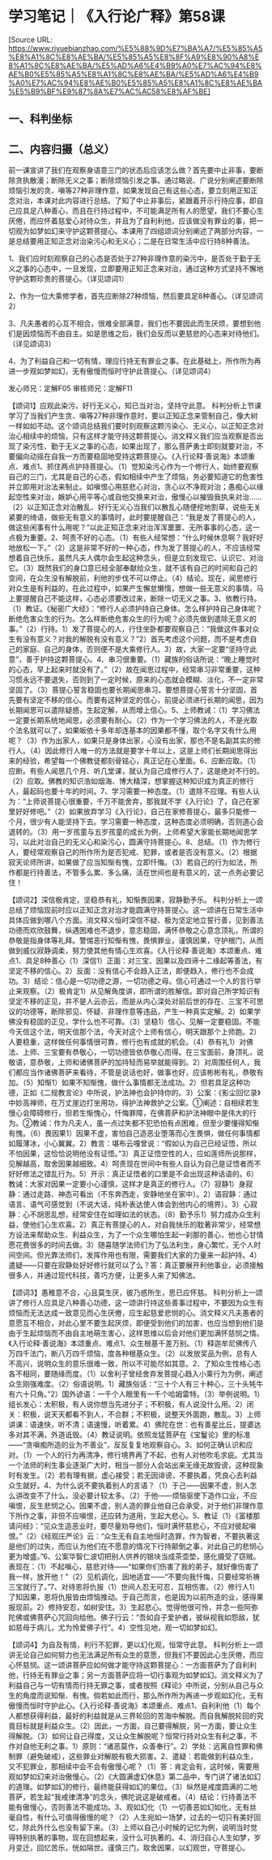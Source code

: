 # 学习笔记｜《入行论广释》第58课

[Source URL: https://www.riyuebianzhao.com/%E5%88%9D%E7%BA%A7/%E5%85%A5%E8%A1%8C%E8%AE%BA/%E5%85%A5%E8%8F%A9%E8%90%A8%E8%A1%8C%E8%AE%BA/%E5%AD%A6%E4%B9%A0%E7%AC%94%E8%AE%B0%E5%85%A5%E8%A1%8C%E8%AE%BA/%E5%AD%A6%E4%B9%A0%E7%AC%94%E8%AE%B0%E5%85%A5%E8%A1%8C%E8%AE%BA%E5%B9%BF%E9%87%8A%E7%AC%AC58%E8%AF%BE]

## 一、科判坐标

## 二、内容归摄（总义）

前一课宣讲了我们在观察身语意三门的状态后应该怎么做？首先要中止非事，要断除贪执散漫；断除无义之事；断除烦恼引发之事。通过略说、广说分别阐述要断除烦恼引发的贪、嗔等27种非理作意，如果发现自己有这些心态，要立刻用正知正念对治，本课对此内容进行总结。了知了中止非事后，紧跟着开示行持应事，即自己应具足八种善心，而且在行持过程中，不可能满足所有人的愿望，我们不要心生厌倦，而应怀着慈爱心对待众生，并且为了自利利他，应该做没有罪业的事，把一切观为如梦如幻来守护这颗菩提心。本课用了四组颂词分别阐述了两部分内容，一是总结要用正知正念对治染污心和无义心；二是在日常生活中应行持8种善法。

1、我们应时刻观察自己的心态是否处于27种非理作意的染污中，是否处于勤于无义之事的心态中，一旦发现，立即要用正知正念来对治，通过这种方式坚持不懈地守护这颗珍贵的菩提心。（详见颂词1）

2、作为一位大乘修学者，首先应断除27种烦恼，然后要具足8种善心。（详见颂词2）

3、凡夫愚者的心互不相合，很难全部满意，我们也不要因此而生厌烦，要想到他们是因烦恼而不由自主。如是思维之后，我们会反而以更慈悲的心态来对待他们。（详见颂词3）

4、为了利益自己和一切有情，理应行持无有罪业之事。在此基础上，所作所为再进一步观如梦如幻，无有傲慢而恒时守护此菩提心。（详见颂词4）

发心师兄：定解F05
审核师兄：定解F11

【颂词1】应观此染污，好行无义心，知已当对治，坚持守此意。
科判分析上节课学习了当我们产生贪、嗔等27种非理作意时，要以正知正念来管制自己，像大树一样如如不动。这个颂词总结我们要时刻观察这颗污染心、无义心，以正知正念对治心相续中的烦恼，只有这样才能守持这颗菩提心。消文释义我们应当观察是否出现了染污性、勤于无义之事的心态，如果出现了，那么菩萨勇士即刻就要对治，不要偏向动摇在自我一方而要稳固地受持这颗菩提心。《入行论释·善说海》本颂重点、难点1、抓住两点护持菩提心。（1）觉知染污心作为一个修行人，始终要观察自己的三门，尤其是自己的心态，假如相续中产生了烦恼，务必要知道它的危害性并立即用对治法来制止。如嗔恨心用慈悲心对治，贪心以不净观对治；愚痴心以缘起空性来对治，嫉妒心用平等心或自他交换来对治，傲慢心以摧毁我执来对治……（2）以正知正念对治散乱、好行无义心当我们以散乱心随便挖地割草，说些无关紧要的绮语，做些无有意义的事情时，此时要提醒自己：“我是发了菩提心的人，做这些闲事有什么用呢？”以此正知正念来对治浑浑噩噩、无所事事的心态，这一点极为重要。2、呵责不好的心态。（1）有些人经常想：“什么时候休息啊？我好好地放松一下。”（2）这是非常不好的一种心态，作为发了菩提心的人，不应该经常想着自己快乐，虽然凡夫人偶尔会生起这种念头，但是立刻发现它、认识它、对治它。（3）既然我们的身口意已经全部奉献给众生，就不该有自己的时间和自己的空间，在众生没有解脱前，利他的步伐不可以停止。（4）结论。现在，闻思修行对众生是有利益的，在此过程中，如果产生懈怠懒惰，想做一些无意义的事情，马上要提醒自己不能这样，心态必须要改过来，断除一切无义之事。3、依教行持。（1）教证。《秘密广大经》：“修行人必须护持自己身体。怎么样护持自己身体呢？断绝危害众生的行为。怎么样断绝危害众生的行为呢？必须先做到遣除无意义的事。”（2）行持。1）发了菩提心的人，行住坐卧都要观察自己：“我做这件事对众生有没有意义？对我的解脱有没有意义？”2）首先考虑这个问题，而不是考虑自己的家庭、自己的身体，否则便不是大乘修行人。3）故，大家一定要“坚持守此意”，善于护持这颗菩提心。4、串习很重要。（1）藏族的俗话所说：“晚上睡觉时的心态，早上起来时就没有了。”（2）故在闻思过程中，经常串习非常重要，这种习惯永远不要退失，否则到了一定时候，原来的心态就会模糊、淡化，不一定非常坚固了。（3）菩提心誓言稳固也要长期闻思串习。要想菩提心誓言十分坚固，首先要有坚定不移的信心。而要有这种坚定的信心，前提必须进行长期的闻思，因为长期闻思可以遣除疑惑，生起定解，从而增上信心。5、上师教诫：（1）学习佛法一定要长期系统地闻思，必须要有耐心。（2）作为一个学习佛法的人，不是光取个法名就可以了，如果皈依十多年却连基本的因果都不懂，取个名字又有什么用呢？（3）作为出家人，如果只是身体出家，心没有出家，那也不是名副其实的修行人。（4）因此修行人唯一的方法就是要学十年以上，这是上师们长期闻思得出来的经验，希望每一个佛教徒都刻骨铭心，真正记在心里面。6、应断应取。（1）应断。有些人闻思几个月、听几堂课，就认为自己成修行人了，这是绝对不行的。（2）应取。佛教的知识浩如烟海、博大精深，想掌握这种知识成为真正的修行人，最起码也要十年的时间。7、学习需要一种态度。（1）遣除不应理。有些人认为：“上师说菩提心很重要，千万不能舍弃，那我就不学《入行论》了，自己在家里好好修吧。”（2）如果放弃学习《入行论》，自己在家修菩提心，最多只能修一个月，很少有人能坚持下去。学习需要一种态度，这种态度必须明确，否则道心会退转的。（3）用一岁孩童与五岁孩童的成长为例，上师希望大家能长期地闻思学习，以此对治自己的无义心和染污心，圆满守持菩提心。8、总结。（1）作为修行人，要经常观察自己的所作所为是否犯戒、犯罪，或者是否没有意义。（2）根据寂天论师所讲，如果做了应当知惭有愧，立即忏悔。（3）若自己的行为如法，所作都是行持善法，不管多么累、多么痛，活在世间也是有意义的，这一点务必要记住！

【颂词2】深信极肯定，坚稳恭有礼，知惭畏因果，寂静勤予乐。
科判分析上一颂总结了烦恼现前时应以正知正念对治才能圆满守持菩提心。这一颂讲在日常生活中具体应做到哪八个方面。消文释义恒时深信不疑、极为坚定地立誓行善，见到善法功德而欢欣鼓舞，纵遇困难也不退步，意志稳固，满怀恭敬之心意念顶礼，所谓的恭敬是指身体等礼拜。警惕恶行知惭有愧，畏惧罪业，谨慎因果，守护根门，从而做到威仪寂静调柔，努力使其他有情心生欢喜。《入行论释·善说海》本颂重点、难点1、具足8种善心（1）深信1）正面：对三宝、因果以及四谛十二缘起等善法，有坚定不移的信心。2）反面：没有信心不会趋入正法，即便趋入，修行也不会成功。3）结论：信心是一切功德之源，一切功德之母。信心可通过一个人的言行举止来观察。（2）极肯定1）从见解角度讲，即所谓的胜解信。即对自己所学知识有坚定不移的正见，并不是人云亦云，而是从内心深处对前后世的存在、三宝不可思议的功德等，断除邪见、怀疑、非理作意等违品，产生一种真实定解。2）如果学佛没有稳固的正见，学什么也不可靠。（3）坚稳1）信心、见解一定要稳固。不能今天信这个法，明天信那个法，今天对这个上师有信心，明天跟那个上师跑。2）人要稳重，这样做任何事情很可靠，修行也有成就的机会。（4）恭有礼1）对佛法、上师、三宝要有恭敬心，一切功德皆依恭敬心而得。在三宝面前，身顶礼，说敬语，意恭敬，上师和诸佛菩萨的加持轻而易举就能得到。2）对周围任何人，我们都应当作诸佛菩萨来看待，不管是说话也好，做事也好，应该彬彬有礼，恭敬有加。（5）知惭1）如果不知惭愧，做什么事情都无法成功。2）但若具足这种功德，正如《二规教言论》中所说，护法神也会护持你的。3）公案：《影尘回忆录》中妙高禅师，在万丈崖边打坐用功，得护法神救护之公案。①阐述：自相续若生慢心会障碍修行，但若生惭愧心，忏悔罪障，在佛菩萨和护法神眼中是伟大的行为。②教诫：作为凡夫人，虽一点过失都不犯恐怕有点困难，但至少要懂得知惭有愧。（6）畏因果1）因果不虚，害怕自己造恶业堕落而心生畏惧，做任何事情都如履薄冰，小心翼翼。2）教言：堪布云嘎曾说：“假如认为自己已经证悟，所以不怕因果，这恰恰说明他没有证悟。”3）真正证悟空性的人，应如莲师所说那样，见解越高，取舍因果越细致。4）呵责现在世间中有些人自认为自己是证悟者而不好好修法之错乱行为。5）开示：真正证悟者的口里是不会出现这种话语的。6）教诫：大家对因果一定要小心谨慎，这样才是真正的修行人。（7）寂静1）身寂静：通过走路、神态可看出（不东奔西走，安静地坐在家中）。2）语寂静：通过语言、语气可感觉到（不说大话，纯朴表达使人体会到他内心的境界）。3）心寂静：心不胡思乱想，经常安住在如理如法的状态。（8）勤予乐1）努力成办众生利益，使他们心生欢喜。2）真正有菩提心的人，对自我快乐的耽著非常少，经常想方设法来帮助众生、利益众生，为了一个众生哪怕生起一刹那的善心，他也心甘情愿花费很多的时间去做。3）随喜随学法师们为了弘法利生，身心繁忙，无个人时间空间。但光靠法师们，发挥作用也有限，需要我们大家的力量来一起护持。4）遣疑——只要在寂静处好好修行就可以了么？答：真正要展开利他事业，必须接触很多人，并通过现代科技，善巧方便，让更多人来了知佛法。

【颂词3】愚稚意不合，心且莫生厌，彼乃惑所生，思已应怀慈。
科判分析上一颂讲了修行人应具足八种善心功德，这一颂讲行持这些善事过程中，不要因为众生有烦恼而无法达成一致意见而心生厌倦，应生起慈爱悲悯的心。消文释义凡夫愚者的意愿互不相合，对此心里不要生起厌烦，即便受到他们的加害，也应当想到他们是由于生起烦恼而不由自主地萌生害心，这样思维以后会对他们更加满怀慈悯之情。《入行论释·善说海》本颂重点、难点1、众生根基千差万别。（1）释迦牟尼佛传八万四千法门，断八万四千烦恼，度各种根基众生。（2）以发放奖品为例，总有人不高兴，说明众生的意乐很难一致，所以不可能尽如其意。2、了知众生性格心态各不相同，要随缘而度。（1）以舍利子曾经舍弃发菩提心趋入小乘行为为例，阐述众生刚强难度。（2）俗语说明。1）藏族俗话：“三十个人有三十种心，三十头牦牛有六十只角。”2）国外谚语：一千个人眼里有一千个哈姆雷特。（3）举例说明。1）组长发心：太积极，有人说你想当先进分子；不积极，有人说没什么用。2）闭关：积极，说天天都看不到人，不合群；不积极，说整天外面跑，散乱。3）上师讲课：语速快，听不清；语速慢，听着累。4）佛陀在世：也有善星比丘，提婆达多对其不满，外道诋毁。（4）教证说明。依照龙猛菩萨在《宝鬘论》里的标准——“贪嗔痴所造的业为不善业”，反反复复地观察自心。3、如何正确认识和应对。（1）一个人的行为再清净，修行境界再了不起，也有人对他吹毛求疵。尤其当一个法师的利生事业逐渐广大时，相当一部分人会站出来无缘无故毁谤，这种现象时有发生。（2）若有理有据，虚心接受；若无因诽谤，不要执着，凭良心去利益众生就好。4、为什么说不要执着别人的言语？（1）于己——因果不虚，别人怎么讲改变不了什么，没必要计较太多。（2）于他——烦恼驱使下造作口业，不应嗔恨，反生悲悯之心。因果不虚，别人造的罪业他自己会承受，对于他们非理作意下所作之事，非但不应嗔恨，还应转为道用，生起大悲心。5、教证（1）《富楼那请问经》：“见众生造恶业时，要尽量劝导他们，恒时满怀慈悲心，不应对彼起嗔恨。”（2）《经观庄严论》云：“众生无有自主地恒时造罪，作为智者，不要执著这是他们的过失，而应认为他们在不愿意的情况下行持颠倒之事，对此自己的悲悯心更为增盛。”6、公案华智仁波切把别人供养的银块当成茶壶垫，感化摄受了窃贼。表现在：（1）不起嗔心，慈悲对待——“如果你们伤害了我的弟子，就好像伤害了我一样，放开他！”（2）见机调化，因地适宜——“不要向我忏悔，只要经常祈祷三宝就行了。”7、对待恩将仇报（1）世间人忍无可忍，互相伤害。（2）修行人1）了知因果，恩将仇报皆由烦恼推动。于自己而言，也是因为以前所造的业，感得果报现前。2）修持安忍，如树安住。3）生起悲心。觉得他很可怜，并念一些阿弥陀佛或佛菩萨心咒回向给他。佛子行云：“吾如自子爱护者，彼纵视我如怨敌，犹如慈母于病儿，尤为怜爱佛子行”。4）空性见地，观一切如梦如幻。

【颂词4】为自及有情，利行不犯罪，更以幻化观，恒常守此意。
科判分析上一颂讲无论自己如何努力也无法满足所有众生的意愿，但我们不要因此心生厌倦，而应心怀慈悯。这一颂讲菩萨应如何做才能守持这颗菩提心：一方面菩萨为了自利利他，行持无有罪业之事；另一方面菩萨应将一切行事观为如梦如幻。消文释义为了利益自己与一切有情而行持无罪之事，或者按照《释论》中所说，分别从自己与众生的角度而说知惭、有愧。倘若如此而行，那么所作所为再进一步观如幻化，无有傲慢而恒时守护此心。《入行论释·善说海》本颂重点、难点1、自利利他（1）每个人都想获得利益，最好的利益就是从三界轮回的苦海中解脱。而自我解脱轮回的究竟目标就是利益众生。（2）因此，一方面，自己要得解脱，另一方面，要让众生得解脱。（3）如何让自己得度，又让众生解脱呢？恒常行持对众生有利之事，不作对自他无利之事。1）原则：“诸恶莫作，众善奉行”。2）学处：远离自性罪和佛制罪（避免破戒），这些罪业对解脱有极大损害。2、遣疑：若能做到利益众生，又不犯罪业，那相续中会不会有傲慢心呢？（1）答：肯定会有，这时候，需要用观如梦如幻来对治傲慢心。（2）《大圆满虚幻休息》第二品中，专门讲了诸法如幻的道理。如梦如幻的修行，最终能获得如幻的果位。（3）纵然是戒度圆满的二地菩萨，若生起“我戒律清净”的念头，佛陀说这是破戒者。（4）结论：行持善法不能有傲慢心，否则善法不能成功。3、观如幻化（1）一切善恶如幻如化，无有丝毫自性，有什么可值得傲慢的呢？（2）人生宛如一场梦，过去的一切只有美好回忆，除此外什么也没有留下来。（3）上师以自己小时候的记忆为例，说明当时觉得特别执著的事物，现在回想起来，没什么可执著的。4、消归自心人生如梦，岁月变迁，回忆苦乐，恍如隔世。谨慎三门，取舍因果，以幻观世，守菩提心。
